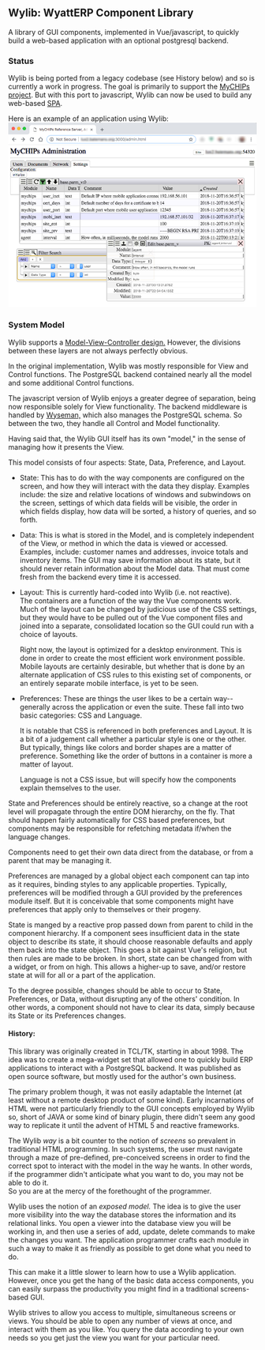 ## Wylib: WyattERP Component Library

A library of GUI components, implemented in Vue/javascript, to quickly build a 
web-based application with an optional postgresql backend.

### Status
Wylib is being ported from a legacy codebase (see History below)
and so is currently a work in progress.
The goal is primarily to support the 
[MyCHIPs project](http://www.gotchoices.org/mychips/index.html).
But with this port to javascript, Wylib can now be used to build any web-based 
[SPA](http://wikipedia.org/wiki/Single-page_application).

Here is an example of an application using Wylib:
![Screenshot](doc/screenshot1.png)

### System Model
Wylib supports a 
[Model-View-Controller design.](https://en.wikipedia.org/wiki/Model-view-controller)
However, the divisions between these layers are not always perfectly obvious.

In the original implementation, Wylib was mostly responsible for View and 
Control functions.
The PostgreSQL backend contained nearly all the model and some additional 
Control functions.

The javascript version of Wylib enjoys a greater degree of separation, being 
now responsible solely for View functionality.  The backend middleware is 
handled by [Wyseman,](http://github.com/gotchoices/wyseman)
which also manages the PostgreSQL schema.
So between the two, they handle all Control and Model functionality.

Having said that, the Wylib GUI itself has its own "model," in the sense of 
managing how it presents the View.  

This model consists of four aspects: State, Data, Preference, and Layout.

* State: This has to do with the way components are configured on the
	screen, and how they will interact with the data they display.
	Examples include: the size and relative locations of windows and
	subwindows on the screen, settings of which data fields will be
	visible, the order in which fields display, how data will be
	sorted, a history of queries, and so forth.

* Data:	This is what is stored in the Model, and is completely independent
  	of the View, or method in which the data is viewed or accessed.
  	Examples, include: customer names and addresses, invoice totals
  	and inventory items.  The GUI may save information about its
  	state, but it should never retain information about the Model
  	data.  That must come fresh from the backend every time it is
  	accessed.

* Layout: This is currently hard-coded into Wylib (i.e. not reactive).  
	The containers are a function of the way the Vue components work.  
	Much of the layout can be changed by judicious use of the CSS 
	settings, but they would have to be pulled out of the Vue component 
	files and joined into a separate, consolidated location so the GUI 
	could run with a choice of layouts.
  	
  	Right now, the layout is optimized for a desktop environment.  This
  	is done in order to create the most efficient work environment
  	possible.  Mobile layouts are certainly desirable, but whether that
  	is done by an alternate application of CSS rules to this existing
  	set of components, or an entirely separate mobile interface, is yet 
  	to be seen.

* Preferences: These are things the user likes to be a certain way--generally
  	across the application or even the suite.  These fall into two
  	basic categories: CSS and Language.

	It is notable that CSS is referenced in both preferences and Layout.
	It is a bit of a judgement call whether a particular style is one
	or the other.  But typically, things like colors and border shapes
	are a matter of preference.  Something like the order of buttons in 
	a container is more a matter of layout.

	Language is not a CSS issue, but will specify how the components
	explain themselves to the user.

State and Preferences should be entirely reactive, so a change at the root 
level will propagate through the entire DOM hierarchy, on the fly.  That 
should happen fairly automatically for CSS based preferences, but components 
may be responsible for refetching metadata if/when the language changes.

Components need to get their own data direct from the database, or from a
parent that may be managing it.

Preferences are managed by a global object each component can tap into as it
requires, binding styles to any applicable properties.  Typically, preferences
will be modified through a GUI provided by the preferences module itself.  But
it is conceivable that some components might have preferences that apply only
to themselves or their progeny.

State is manged by a reactive prop passed down from parent to child in the
component hierarchy.  If a component sees insufficient data in the state
object to describe its state, it should choose reasonable defaults and apply
them back into the state object.  This goes a bit against Vue's religion, but
then rules are made to be broken.  In short, state can be changed from with a
widget, or from on high.  This allows a higher-up to save, and/or restore
state at will for all or a part of the application.

To the degree possible, changes should be able to occur to State, Preferences,
or Data, without disrupting any of the others' condition.  In other words, a
component should not have to clear its data, simply because its State or
its Preferences changes.

#### History:
This library was originally created in TCL/TK, starting in about 1998.  The 
idea was to create a mega-widget set that allowed one to quickly build ERP 
applications to interact with a PostgreSQL backend.  It was published as
open source software, but mostly used for the author's own business.

The primary problem though, it was not easily adaptable the Internet
(at least without a remote desktop product of some kind).  Early incarnations
of HTML were not particularly friendly to the GUI concepts employed by Wylib
so, short of JAVA or some kind of binary plugin, there didn't seem any good
way to replicate it until the advent of HTML 5 and reactive frameworks.

The Wylib *way* is a bit counter to the notion of *screens* so prevalent in traditional
HTML programming.  In such systems, the user must navigate through a maze of
pre-defined, pre-conceived screens in order to find the correct spot to
interact with the model in the way he wants.  In other words, if the
programmer didn't anticipate what you want to do, you may not be able to do it.  
So you are at the mercy of the forethought of the programmer.

Wylib uses the notion of an *exposed model.*  The idea is to give the user
more visibility into the way the database stores the information and its
relational links.  You open a viewer into the database view you will be
working in, and then use a series of add, update, delete commands to make
the changes you want.  The application programmer crafts each module in such 
a way to make it as friendly as possible to get done what you need to do.

This can make it a little slower to learn how to use a Wylib application.  
However, once you get the hang of the basic data access components, you can 
easily surpass the productivity you might find in a traditional screens-based GUI.

Wylib strives to allow you access to multiple, simultaneous screens or views.
You should be able to open any number of views at once, and interact with them 
as you like.  You query the data according to your own needs so you get just 
the view you want for your particular need.
